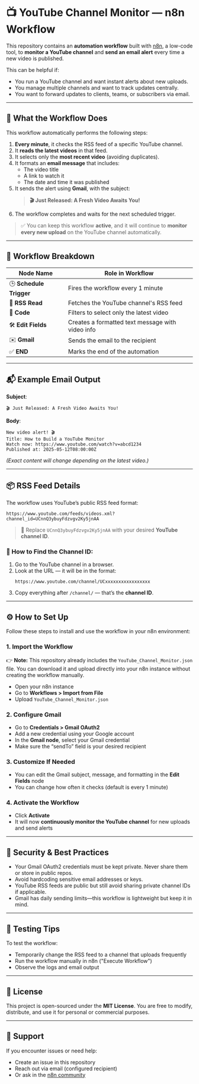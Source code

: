 # 📺 YouTube Channel Monitor — n8n Workflow

This repository contains an **automation workflow** built with [n8n](https://n8n.io), a low-code tool, to **monitor a YouTube channel** and **send an email alert** every time a new video is published.

This can be helpful if:
- You run a YouTube channel and want instant alerts about new uploads.
- You manage multiple channels and want to track updates centrally.
- You want to forward updates to clients, teams, or subscribers via email.

---

## 🌟 What the Workflow Does

This workflow automatically performs the following steps:

1. **Every minute**, it checks the RSS feed of a specific YouTube channel.
2. It **reads the latest videos** in that feed.
3. It selects only the **most recent video** (avoiding duplicates).
4. It formats an **email message** that includes:
   - The video title
   - A link to watch it
   - The date and time it was published
5. It sends the alert using **Gmail**, with the subject:
   > **🎬 Just Released: A Fresh Video Awaits You!**
6. The workflow completes and waits for the next scheduled trigger.

> ✅ You can keep this workflow **active**, and it will continue to **monitor every new upload** on the YouTube channel automatically.

---

## 🔧 Workflow Breakdown

| Node Name        | Role in Workflow |
|------------------|------------------|
| 🕒 **Schedule Trigger** | Fires the workflow every 1 minute |
| 📡 **RSS Read** | Fetches the YouTube channel's RSS feed |
| 🧠 **Code** | Filters to select only the latest video |
| 🛠️ **Edit Fields** | Creates a formatted text message with video info |
| ✉️ **Gmail** | Sends the email to the recipient |
| ✅ **END** | Marks the end of the automation |

---

## 📬 Example Email Output

**Subject**:  
```
🎬 Just Released: A Fresh Video Awaits You!
```

**Body**:
```
New video alert! 🎬  
Title: How to Build a YouTube Monitor  
Watch now: https://www.youtube.com/watch?v=abcd1234  
Published at: 2025-05-12T08:00:00Z
```

*(Exact content will change depending on the latest video.)*

---

## 📦 RSS Feed Details

The workflow uses YouTube’s public RSS feed format:

```
https://www.youtube.com/feeds/videos.xml?channel_id=UCnnQ3ybuyFdzvgv2Ky5jnAA
```

> 🔁 Replace `UCnnQ3ybuyFdzvgv2Ky5jnAA` with your desired **YouTube channel ID**.

### 📍 How to Find the Channel ID:

1. Go to the YouTube channel in a browser.
2. Look at the URL — it will be in the format:
   ```
   https://www.youtube.com/channel/UCxxxxxxxxxxxxxxxxx
   ```
3. Copy everything after `/channel/` — that’s the **channel ID**.

---

## ⚙️ How to Set Up

Follow these steps to install and use the workflow in your n8n environment:

### 1. **Import the Workflow**

👉 **Note:** This repository already includes the `YouTube_Channel_Monitor.json` file. You can download it and upload directly into your n8n instance without creating the workflow manually.
- Open your n8n instance
- Go to **Workflows > Import from File**
- Upload `YouTube_Channel_Monitor.json`

### 2. **Configure Gmail**
- Go to **Credentials > Gmail OAuth2**
- Add a new credential using your Google account
- In the **Gmail node**, select your Gmail credential
- Make sure the “sendTo” field is your desired recipient

### 3. **Customize If Needed**
- You can edit the Gmail subject, message, and formatting in the **Edit Fields** node
- You can change how often it checks (default is every 1 minute)

### 4. **Activate the Workflow**
- Click **Activate**
- It will now **continuously monitor the YouTube channel** for new uploads and send alerts

---

## 🔐 Security & Best Practices

- Your Gmail OAuth2 credentials must be kept private. Never share them or store in public repos.
- Avoid hardcoding sensitive email addresses or keys.
- YouTube RSS feeds are public but still avoid sharing private channel IDs if applicable.
- Gmail has daily sending limits—this workflow is lightweight but keep it in mind.

---

## 🧪 Testing Tips

To test the workflow:
- Temporarily change the RSS feed to a channel that uploads frequently
- Run the workflow manually in n8n ("Execute Workflow")
- Observe the logs and email output

---

## 📄 License

This project is open-sourced under the **MIT License**. You are free to modify, distribute, and use it for personal or commercial purposes.

---

## 🙋 Support

If you encounter issues or need help:
- Create an issue in this repository
- Reach out via email (configured recipient)
- Or ask in the [n8n community](https://community.n8n.io/)